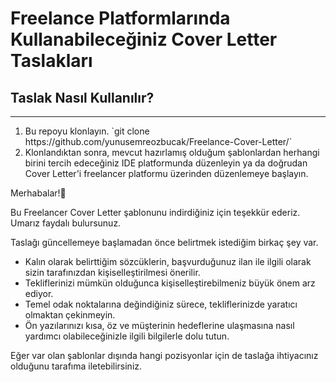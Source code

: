 <H1> Freelance Platformlarında Kullanabileceğiniz Cover Letter Taslakları </H1>

## <H2> Taslak Nasıl Kullanılır? </H2>
----

<ol>
   <li>Bu repoyu klonlayın. `git clone https://github.com/yunusemreozbucak/Freelance-Cover-Letter/`</li>
   <li>Klonlandıktan sonra, mevcut hazırlamış olduğum şablonlardan herhangi birini tercih edeceğiniz IDE platformunda düzenleyin  ya da doğrudan Cover Letter'i freelancer platformu üzerinden düzenlemeye başlayın.</li>
</ol>

Merhabalar!👋

Bu Freelancer Cover Letter şablonunu indirdiğiniz için teşekkür ederiz. Umarız faydalı bulursunuz.

Taslağı güncellemeye başlamadan önce belirtmek istediğim birkaç şey var.
   - Kalın olarak belirttiğim sözcüklerin, başvurduğunuz ilan ile ilgili olarak sizin tarafınızdan kişiselleştirilmesi önerilir.
   - Tekliflerinizi mümkün olduğunca kişiselleştirebilmeniz büyük önem arz ediyor.
   - Temel odak noktalarına değindiğiniz sürece, tekliflerinizde yaratıcı olmaktan çekinmeyin.
   - Ön yazılarınızı kısa, öz ve müşterinin hedeflerine ulaşmasına nasıl yardımcı olabileceğinizle ilgili bilgilerle dolu tutun.
   
Eğer var olan şablonlar dışında hangi pozisyonlar için de taslağa ihtiyacınız olduğunu tarafıma iletebilirsiniz.
